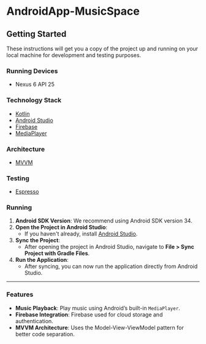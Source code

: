 # AndroidApp-MusicSpace

## Getting Started

These instructions will get you a copy of the project up and running on your local machine for development and testing purposes.

### Running Devices
- Nexus 6 API 25

### Technology Stack

- [Kotlin](https://kotlinlang.org/)
- [Android Studio](https://developer.android.com/studio)
- [Firebase](https://firebase.google.com/docs/build)
- [MediaPlayer](https://developer.android.com/guide/topics/media/platform/mediaplayer)

### Architecture

- [MVVM](https://developer.android.com/topic/libraries/architecture/viewmodel)

### Testing

- [Espresso](https://developer.android.com/training/testing/espresso/)

### Running

1. **Android SDK Version**: We recommend using Android SDK version 34.
2. **Open the Project in Android Studio**:
   - If you haven't already, install [Android Studio](https://developer.android.com/studio).
3. **Sync the Project**:
   - After opening the project in Android Studio, navigate to **File > Sync Project with Gradle Files**.
4. **Run the Application**:
   - After syncing, you can now run the application directly from Android Studio.
   
---

### Features

- **Music Playback**: Play music using Android’s built-in `MediaPlayer`.
- **Firebase Integration**: Firebase used for cloud storage and authentication.
- **MVVM Architecture**: Uses the Model-View-ViewModel pattern for better code separation.


